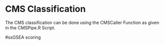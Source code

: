 # CMS Classification
The CMS classification can be done using the CMSCaller Function as given in the CMSPipe.R Script.

#ssGSEA scoring
